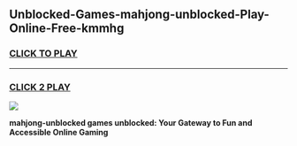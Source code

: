 
## Unblocked-Games-mahjong-unblocked-Play-Online-Free-kmmhg
<h3>
<a href="https://premium76.site?title=mahjong-unblocked&ref=26A">CLICK TO PLAY</a></h3>
<hr>

<h3>
<a href="https://premium76.site?title=mahjong-unblocked&ref=26A">CLICK 2 PLAY</a>
  
</h3>

<a href="https://premium76.site?title=mahjong-unblocked&ref=26A"><img src="https://clearcache.store/games.png"></a>


**mahjong-unblocked games unblocked: Your Gateway to Fun and Accessible Online Gaming**
